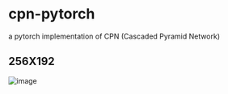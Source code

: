# cpn-pytorch
a pytorch implementation of CPN (Cascaded Pyramid Network)
## 256X192 
![image](https://github.com/lmb633/cpn-pytorch/tree/master/images/152.jpg)
